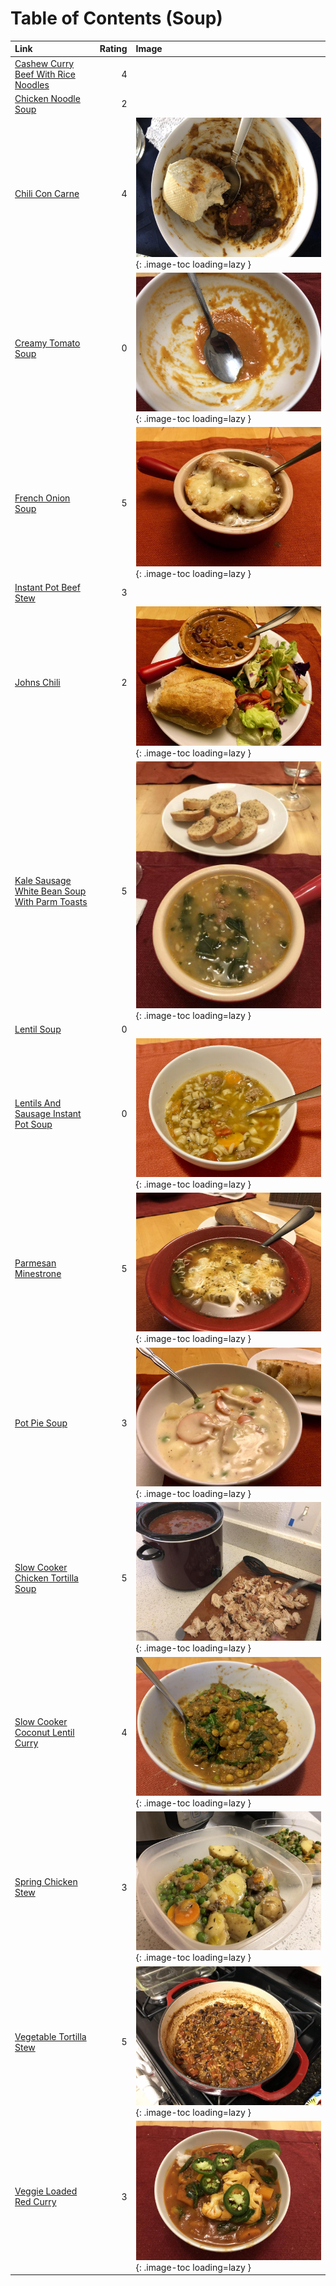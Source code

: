 # Table of Contents (Soup)

| Link                                                                                                |   Rating | Image                                                                                                                                   |
|:----------------------------------------------------------------------------------------------------|---------:|:----------------------------------------------------------------------------------------------------------------------------------------|
| [Cashew Curry Beef With Rice Noodles](./cashew_curry_beef_with_rice_noodles.md)                     |        4 | <!-- TODO: Capture image -->                                                                                                            |
| [Chicken Noodle Soup](./chicken_noodle_soup.md)                                                     |        2 | <!-- TODO: Capture image -->                                                                                                            |
| [Chili Con Carne](./chili_con_carne.md)                                                             |        4 | ![chili_con_carne.jpeg](./chili_con_carne.jpeg){: .image-toc loading=lazy }                                                             |
| [Creamy Tomato Soup](./creamy_tomato_soup.md)                                                       |        0 | ![creamy_tomato_soup.jpeg](./creamy_tomato_soup.jpeg){: .image-toc loading=lazy }                                                       |
| [French Onion Soup](./french_onion_soup.md)                                                         |        5 | ![french_onion_soup.jpeg](./french_onion_soup.jpeg){: .image-toc loading=lazy }                                                         |
| [Instant Pot Beef Stew](./instant_pot_beef_stew.md)                                                 |        3 | <!-- TODO: Capture image -->                                                                                                            |
| [Johns Chili](./johns_chili.md)                                                                     |        2 | ![johns_chili.jpeg](./johns_chili.jpeg){: .image-toc loading=lazy }                                                                     |
| [Kale Sausage White Bean Soup With Parm Toasts](./kale_sausage_white_bean_soup_with_parm_toasts.md) |        5 | ![kale_sausage_white_bean_soup_with_parm_toasts.jpeg](./kale_sausage_white_bean_soup_with_parm_toasts.jpeg){: .image-toc loading=lazy } |
| [Lentil Soup](./lentil_soup.md)                                                                     |        0 | <!-- TODO: Capture image -->                                                                                                            |
| [Lentils And Sausage Instant Pot Soup](./lentils_and_sausage_instant_pot_soup.md)                   |        0 | ![lentils_and_sausage_instant_pot_soup.jpeg](./lentils_and_sausage_instant_pot_soup.jpeg){: .image-toc loading=lazy }                   |
| [Parmesan Minestrone](./parmesan_minestrone.md)                                                     |        5 | ![parmesan_minestrone.jpeg](./parmesan_minestrone.jpeg){: .image-toc loading=lazy }                                                     |
| [Pot Pie Soup](./pot_pie_soup.md)                                                                   |        3 | ![pot_pie_soup.jpeg](./pot_pie_soup.jpeg){: .image-toc loading=lazy }                                                                   |
| [Slow Cooker Chicken Tortilla Soup](./slow_cooker_chicken_tortilla_soup.md)                         |        5 | ![slow_cooker_chicken_tortilla_soup.jpg](./slow_cooker_chicken_tortilla_soup.jpg){: .image-toc loading=lazy }                           |
| [Slow Cooker Coconut Lentil Curry](./slow_cooker_coconut_lentil_curry.md)                           |        4 | ![slow_cooker_coconut_lentil_curry.jpeg](./slow_cooker_coconut_lentil_curry.jpeg){: .image-toc loading=lazy }                           |
| [Spring Chicken Stew](./spring_chicken_stew.md)                                                     |        3 | ![spring_chicken_stew.jpeg](./spring_chicken_stew.jpeg){: .image-toc loading=lazy }                                                     |
| [Vegetable Tortilla Stew](./vegetable_tortilla_stew.md)                                             |        5 | ![vegetable_tortilla_stew.jpg](./vegetable_tortilla_stew.jpg){: .image-toc loading=lazy }                                               |
| [Veggie Loaded Red Curry](./veggie_loaded_red_curry.md)                                             |        3 | ![veggie_loaded_red_curry.jpeg](./veggie_loaded_red_curry.jpeg){: .image-toc loading=lazy }                                             |
